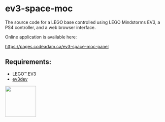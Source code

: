 # ev3-space-moc

The source code for a LEGO base controlled using LEGO Mindstorms EV3, a PS4 controller, and a web browser interface.

Online application is available here:

https://pages.codeadam.ca/ev3-space-moc-panel

## Requirements:

* [LEGO&trade; EV3](https://www.lego.com/en-ca/product/lego-mindstorms-ev3-31313) 
* [ev3dev](https://www.ev3dev.org/) 

<a href="https://codeadam.ca">
<img src="https://codeadam.ca/images/code-block.png" width="100">
</a>

